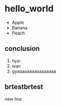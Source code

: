# hello_world

 - Apple
 - Banana
 - Peach
 
 ## conclusion
  1. nya-
  1. wan
  1. gyaaaaaaaaaaaaaaaa

## brtestbrtest
new line
